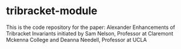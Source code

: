 # tribracket-module
This is the code repository for the paper: Alexander Enhancements of Tribracket Invariants initiated by Sam Nelson, Professor at Claremont Mckenna College and Deanna Needell, Professor at UCLA 
